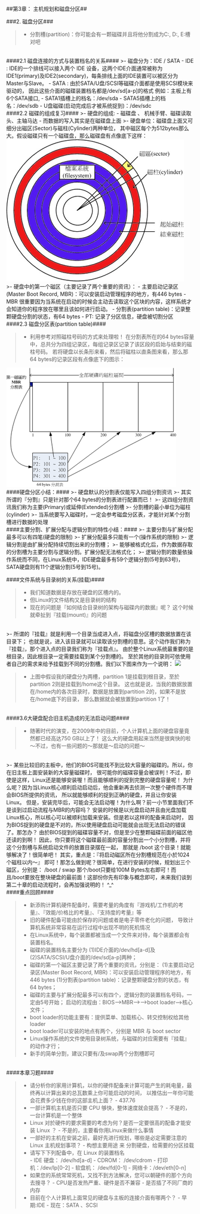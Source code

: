 
##第3章： 主机规划和磁盘分区##

###2. 磁盘分区###

>- 分割槽(partition)：你可能会有一颗磁碟并且将他分割成为C:, D:, E:槽对吧

<br/>
####2.1 磁盘连接的方式与装置档名的关系####
>- 磁盘分为：IDE / SATA
    - IDE :  IDE的一个排线可以接入两个 IDE 设备，这两个IDE介面通常被称为IDE1(primary)及IDE2(secondary)，每条排线上面的IDE装置可以被区分为Master与Slave。
    - SATA : 由於SATA/U盘/SCSI等磁碟介面都是使用SCSI模块来驱动的， 因此这些介面的磁碟装置档名都是/dev/sd[a-p]的格式 例如：主板上有6个SATA接口,
    	- SATA1插槽上的档名：/dev/sda
		- SATA5插槽上的档名：/dev/sdb
		- U盘磁碟(启动完成后才被系统捉到)：/dev/sdc

<br/>
####2.2 磁碟的组成复习####
>- 硬盘的组成:
	- 磁碟盘 、 机械手臂、磁碟读取头、主轴马达
	- 而数据的写入其实是在磁碟盘上面
>- 硬盘单位：磁碟盘上面又可细分出磁区(Sector)与磁柱(Cylinder)两种单位， 其中磁区每个为512bytes那么大。假设磁碟只有一个磁碟盘，那么磁碟盘有点像底下这样：

<img src="images/1.4.2.2.jpg" />

<br/>
>- 硬盘中的第一个磁区（主要记录了两个重要的资讯）：
	- 主要启动记录区(Master Boot Record, MBR)：可以安装启动管理程序的地方，有446 bytes
		- MBR 很重要因为当系统在启动的时候会主动去读取这个区块的内容，这样系统才会知道你的程序放在哪里且该如何进行启动。
	- 分割表(partition table)：记录整颗硬盘分割的状态，有64 bytes
		- PT: 记录了分区信息，硬盘被切割分区

<br/>
####2.3 磁盘分区表(partition table)####

>- 利用参考对照磁柱号码的方式来处理啦！ 在分割表所在的64 bytes容量中，总共分为四组记录区，每组记录区记录了该区段的启始与结束的磁柱号码。 若将硬盘以长条形来看，然后将磁柱以直条图来看，那么那64 bytes的记录区段有点像底下的图示：

<img src="images/1.4.2.3.png" />

<br/>
####硬盘分区小结：####
>- 硬盘默认的分割表仅能写入四组分割资讯
>- 其实所谓的『分割』只是针对那个64 bytes的分割表进行配置而已！
>- 这四组分割资讯我们称为主要(Primary)或延伸(Extended)分割槽
>- 分割槽的最小单位为磁柱(cylinder)
>- 当系统要写入磁碟时，一定会参考磁盘分区表，才能针对某个分割槽进行数据的处理

<br/>
####主要分割、扩展分配与逻辑分割的特性小结：####
>- 主要分割与扩展分配最多可以有四笔(硬盘的限制)
>- 扩展分配最多只能有一个(操作系统的限制)
>- 逻辑分割是由扩展分配持续切割出来的分割槽；
>- 能够被格式化后，作为数据存取的分割槽为主要分割与逻辑分割。扩展分配无法格式化；
>- 逻辑分割的数量依操作系统而不同，在Linux系统中，IDE硬盘最多有59个逻辑分割(5号到63号)， SATA硬盘则有11个逻辑分割(5号到15号)。


####文件系统与目录树的关系(挂载)####

>- 我们知道数据是存放在硬盘的区槽内的。
>- 但Linux的文件结构又是目录树的结构
>- 现在的问题是『如何结合目录树的架构与磁碟内的数据』呢？ 这个时候就牵扯到『挂载(mount)』的问题

<br/>
>- 所谓的『挂载』就是利用一个目录当成进入点，将磁盘分区槽的数据放置在该目录下； 也就是说，进入该目录就可以读取该分割槽的意思。这个动作我们称为『挂载』，那个进入点的目录我们称为『挂载点』。 由於整个Linux系统最重要的是根目录，因此根目录一定需要挂载到某个分割槽的。 至於其他的目录则可依使用者自己的需求来给予挂载到不同的分割槽。我们以下图来作为一个说明：

<img src="1.4.2.4.png" />

>- 上图中假设我的硬盘分为两槽，partition 1是挂载到根目录，至於partition 2则是挂载到/home这个目录。 这也就是说，当我的数据放置在/home内的各次目录时，数据是放置到partition 2的，如果不是放在/home底下的目录， 那么数据就会被放置到partition 1了！

<br/>
####3.6大硬盘配合旧主机造成的无法启动问题####

>- 随著时代的演变，在2009年中的目前，个人计算机上面的硬盘容量竟然都已经高达750 GB以上了！ 这么大的硬盘用起来当然是很爽快的啦～不过，也有一些问题的～那就是～启动的问题～

<br/>
>- 某些比较旧的主板中，他们的BIOS可能找不到比较大容量的磁碟的。所以，你在旧主板上面安装新的大容量磁碟时， 很可能你的磁碟容量会被误判！不过，即使是这样，Linux还是能够安装喔！而且能够顺利的捉到完整的硬盘容量呢！ 为什么呢？因为当Linux核心顺利启动启动后，他会重新再去侦测一次整个硬件而不理会BIOS所提供的资讯， 所以就能够顺利的捉到正确的硬盘，并且让你安装Linux。
但是，安装完毕后，可能会无法启动喔！为什么啊？前一小节里面我们不是谈到过启动流程与MBR的内容吗？ 安装的时候是以光盘启动并且由光盘加载Linux核心，所以核心可以被顺利加载来安装。但是若以这样的配备来启动时， 因为BIOS捉到的硬盘是不对的，所以使用硬盘启动可能就会出现无法启动的错误了。那怎办？
由於BIOS捉到的磁碟容量不对，但是至少在整颗磁碟前面的磁区他还读的到啊！ 因此，你只要将这个磁碟最前面的容量分割出一个小分割槽，并将这个分割槽与系统启动文件的放置目录摆在一起， 那就是 /boot 这个目录！就能够解决了！很简单吧！ 其实，重点是：『将启动磁区所在分割槽规范在小於1024个磁柱以内～』 即可！那怎么做到呢？很简单，在进行安装的时候，规划出三个磁区，分别是：
/boot
/
swap
那个/boot只要给100M Bytes左右即可！而且/boot要放在整块硬盘的最前面！这部份你先有印象与概念即可，未来我们谈到第二十章的启动流程时，会再加强说明的！ ^_^


<br/>
####重点回顾####

>- 新添购计算机硬件配备时，需要考量的角度有『游戏机/工作机的考量』、『效能/价格比的考量』、『支持度的考量』等
>- 旧的硬件配备可能由於保存的问题或者是电子零件老化的问题， 导致计算机系统非常容易在运行过程中出现不明的死机情况
>- 在Linux系统中，每个装置都被当成一个文件来对待，每个装置都会有装置档名。
>- 磁碟的装置档名主要分为 (1)IDE介面的/dev/hd[a-d]及 (2)SATA/SCSI/U盘介面的/dev/sd[a-p]两种；
>- 磁碟的第一个磁区主要记录了两个重要的资讯，分别是： (1)主要启动记录区(Master Boot Record, MBR)：可以安装启动管理程序的地方，有446 bytes (1)分割表(partition table)：记录整颗硬盘分割的状态，有64 bytes；
>- 磁碟的主要与扩展分配最多可以有四个，逻辑分割的装置档名号码，一定由5号开始；
启动的流程由：BIOS-->MBR-->-->boot loader-->核心文件；
>- boot loader的功能主要有：提供菜单、加载核心、转交控制权给其他loader
>- boot loader可以安装的地点有两个，分别是 MBR 与 boot sector
>- Linux操作系统的文件使用目录树系统，与磁碟的对应需要有『挂载』的动作才行；
>- 新手的简单分割，建议只要有/及swap两个分割槽即可

<br/>
####本章习题#### 

>- 请分析你的家用计算机，以你的硬件配备来计算可能产生的耗电量，最终再以计算出来的总瓦数乘上你可能启动的时间， 以推估出一年你可能会花费多少钱在你的这部主机上面？
    - 437.76 
>- 一部计算机主机是否只要 CPU 够快，整体速度就会提高？
    - 不是的，一台计算机是一个整体
>- Linux 对於硬件的要求需要的考虑为何？是否一定要很高的配备才能安装 Linux ？
    - 不是的，主要看你用Linux来做什么事情
>- 一部好的主机在安装之前，最好先进行规划，哪些是必定需要注意的 Linux 主机规划事项？
    -  构想主要用途 来 分割硬盘，给需要的分区挂载
>- 请写下下列配备中，在 Linux 的装置档名   
    - IDE 硬盘： /dev/hd[a-d]
    - CDROM： /dev/cdrom
    - 打印机：/dev/lp[0-2]
    - 软盘机： /dev/fd[0-1]
    - 网络卡：/dev/eth[0-n]
>- 如果您的系统常常死机，又找不到方法解决，您可以朝硬件的那个方向去搜寻？
    - CPU是否发热严重、硬件是否不兼容
    - 是否插了不同厂商的内存
>- 目前在个人计算机上面常见的硬盘与主板的连接介面有哪两个？
    - 早期:IDE 
    - 现在：SATA 、SCSI
